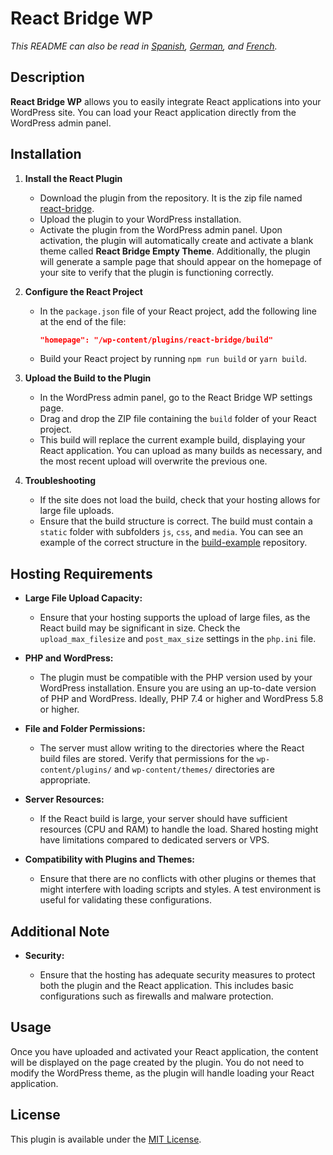 # React Bridge WP

_This README can also be read in [Spanish](README.es.md), [German](README.de.md), and [French](README.fr.md)._

## Description

**React Bridge WP** allows you to easily integrate React applications into your WordPress site. You can load your React application directly from the WordPress admin panel.

## Installation

1. **Install the React Plugin**

   - Download the plugin from the repository. It is the zip file named [react-bridge](https://github.com/pascualmanuel/React-Bridge-WP/blob/main/react-bridge.zip).
   - Upload the plugin to your WordPress installation.
   - Activate the plugin from the WordPress admin panel. Upon activation, the plugin will automatically create and activate a blank theme called **React Bridge Empty Theme**. Additionally, the plugin will generate a sample page that should appear on the homepage of your site to verify that the plugin is functioning correctly.

2. **Configure the React Project**

   - In the `package.json` file of your React project, add the following line at the end of the file:
     ```json
     "homepage": "/wp-content/plugins/react-bridge/build"
     ```
   - Build your React project by running `npm run build` or `yarn build`.

3. **Upload the Build to the Plugin**

   - In the WordPress admin panel, go to the React Bridge WP settings page.
   - Drag and drop the ZIP file containing the `build` folder of your React project.
   - This build will replace the current example build, displaying your React application. You can upload as many builds as necessary, and the most recent upload will overwrite the previous one.

4. **Troubleshooting**

   - If the site does not load the build, check that your hosting allows for large file uploads.
   - Ensure that the build structure is correct. The build must contain a `static` folder with subfolders `js`, `css`, and `media`. You can see an example of the correct structure in the [build-example](https://github.com/pascualmanuel/React-Bridge-WP/tree/main/build-example) repository.

## Hosting Requirements

- **Large File Upload Capacity:**

  - Ensure that your hosting supports the upload of large files, as the React build may be significant in size. Check the `upload_max_filesize` and `post_max_size` settings in the `php.ini` file.

- **PHP and WordPress:**

  - The plugin must be compatible with the PHP version used by your WordPress installation. Ensure you are using an up-to-date version of PHP and WordPress. Ideally, PHP 7.4 or higher and WordPress 5.8 or higher.

- **File and Folder Permissions:**

  - The server must allow writing to the directories where the React build files are stored. Verify that permissions for the `wp-content/plugins/` and `wp-content/themes/` directories are appropriate.

- **Server Resources:**

  - If the React build is large, your server should have sufficient resources (CPU and RAM) to handle the load. Shared hosting might have limitations compared to dedicated servers or VPS.

- **Compatibility with Plugins and Themes:**

  - Ensure that there are no conflicts with other plugins or themes that might interfere with loading scripts and styles. A test environment is useful for validating these configurations.

## Additional Note

- **Security:**

  - Ensure that the hosting has adequate security measures to protect both the plugin and the React application. This includes basic configurations such as firewalls and malware protection.

## Usage

Once you have uploaded and activated your React application, the content will be displayed on the page created by the plugin. You do not need to modify the WordPress theme, as the plugin will handle loading your React application.

## License

This plugin is available under the [MIT License](link-to-license).
